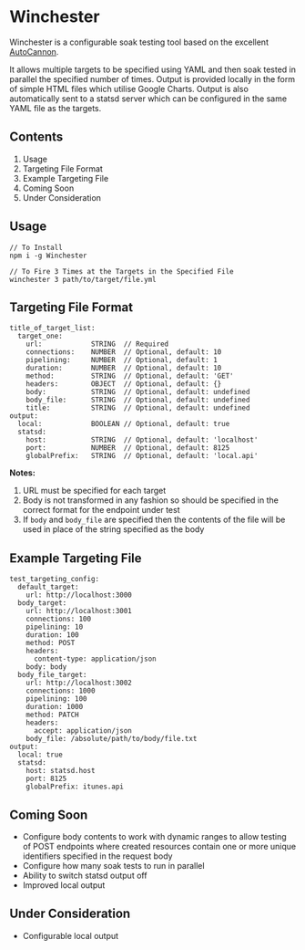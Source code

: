 # Winchester
Winchester is a configurable soak testing tool based on the excellent [AutoCannon](https://github.com/mcollina/autocannon).

It allows multiple targets to be specified using YAML and then soak tested in parallel the specified number of times. Output is provided locally in the form of simple HTML files which utilise Google Charts. Output is also automatically sent to a statsd server which can be configured in the same YAML file as the targets.

Contents
--------
1. Usage
2. Targeting File Format
3. Example Targeting File
4. Coming Soon
5. Under Consideration

Usage
-----
```
// To Install
npm i -g Winchester

// To Fire 3 Times at the Targets in the Specified File
winchester 3 path/to/target/file.yml
```

Targeting File Format
---------------------
```
title_of_target_list:
  target_one:
    url:            STRING  // Required
    connections:    NUMBER  // Optional, default: 10
    pipelining:     NUMBER  // Optional, default: 1
    duration:       NUMBER  // Optional, default: 10
    method:         STRING  // Optional, default: 'GET'
    headers:        OBJECT  // Optional, default: {}
    body:           STRING  // Optional, default: undefined
    body_file:      STRING  // Optional, default: undefined
    title:          STRING  // Optional, default: undefined
output:
  local:            BOOLEAN // Optional, default: true
  statsd:
    host:           STRING  // Optional, default: 'localhost'
    port:           NUMBER  // Optional, default: 8125
    globalPrefix:   STRING  // Optional, default: 'local.api'
```

__Notes:__

1. URL must be specified for each target
2. Body is not transformed in any fashion so should be specified in the correct format for the endpoint under test
3. If `body` and `body_file` are specified then the contents of the file will be used in place of the string specified as the body

Example Targeting File
----------------------
```
test_targeting_config:
  default_target:
    url: http://localhost:3000
  body_target:
    url: http://localhost:3001
    connections: 100
    pipelining: 10
    duration: 100
    method: POST
    headers:
      content-type: application/json
    body: body
  body_file_target:
    url: http://localhost:3002
    connections: 1000
    pipelining: 100
    duration: 1000
    method: PATCH
    headers:
      accept: application/json
    body_file: /absolute/path/to/body/file.txt
output:
  local: true
  statsd:
    host: statsd.host
    port: 8125
    globalPrefix: itunes.api
```

Coming Soon
-----------
- Configure body contents to work with dynamic ranges to allow testing of POST endpoints where created resources contain one or more unique identifiers specified in the request body
- Configure how many soak tests to run in parallel
- Ability to switch statsd output off
- Improved local output

Under Consideration
-------------------
- Configurable local output
